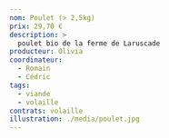 ```yaml
---
nom: Poulet (> 2,5kg)
prix: 29,70 €
description: >
  poulet bio de la ferme de Laruscade
producteur: Olivia
coordinateur: 
  - Romain
  - Cédric
tags: 
  - viande
  - volaille
contrats: volaille
illustration: ./media/poulet.jpg   
---
```


